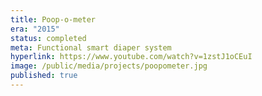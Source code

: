 ```yaml
---
title: Poop-o-meter
era: "2015"
status: completed
meta: Functional smart diaper system
hyperlink: https://www.youtube.com/watch?v=1zstJ1oCEuI
image: /public/media/projects/poopometer.jpg
published: true
---
```

